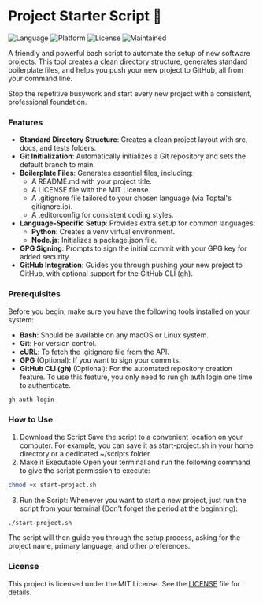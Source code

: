 # Project Starter Script 🚀
![Language](https://img.shields.io/badge/Language-Bash-lightgrey.svg) ![Platform](https://img.shields.io/badge/Platform-macOS%20%7C%20Linux-blue.svg) ![License](https://img.shields.io/badge/License-MIT-green.svg) ![Maintained](https://img.shields.io/badge/Maintained%3F-Yes-brightgreen.svg)

A friendly and powerful bash script to automate the setup of new software projects. This tool creates a clean directory structure, generates standard boilerplate files, and helps you push your new project to GitHub, all from your command line.

Stop the repetitive busywork and start every new project with a consistent, professional foundation.


### Features



* **Standard Directory Structure**: Creates a clean project layout with src, docs, and tests folders.
* **Git Initialization**: Automatically initializes a Git repository and sets the default branch to main.
* **Boilerplate Files**: Generates essential files, including:
    * A README.md with your project title.
    * A LICENSE file with the MIT License.
    * A .gitignore file tailored to your chosen language (via Toptal's gitignore.io).
    * A .editorconfig for consistent coding styles.
* **Language-Specific Setup**: Provides extra setup for common languages:
    * **Python**: Creates a venv virtual environment.
    * **Node.js**: Initializes a package.json file.
* **GPG Signing**: Prompts to sign the initial commit with your GPG key for added security.
* **GitHub Integration**: Guides you through pushing your new project to GitHub, with optional support for the GitHub CLI (gh).


### Prerequisites

Before you begin, make sure you have the following tools installed on your system:



* **Bash**: Should be available on any macOS or Linux system.
* **Git**: For version control.
* **cURL**: To fetch the .gitignore file from the API.
* **GPG** (Optional): If you want to sign your commits.
* **GitHub CLI (gh)** (Optional): For the automated repository creation feature. To use this feature, you only need to run gh auth login one time to authenticate.

```bash
gh auth login
```


### How to Use



1. Download the Script
Save the script to a convenient location on your computer. For example, you can save it as start-project.sh in your home directory or a dedicated ~/scripts folder.
2. Make it Executable
Open your terminal and run the following command to give the script permission to execute:

```bash
chmod +x start-project.sh
```

3. Run the Script:
Whenever you want to start a new project, just run the script from your terminal (Don't forget the period at the beginning):

```bash
./start-project.sh
```

The script will then guide you through the setup process, asking for the project name, primary language, and other preferences.


### License

This project is licensed under the MIT License. See the [LICENSE](https://www.google.com/search?q=LICENSE) file for details.

